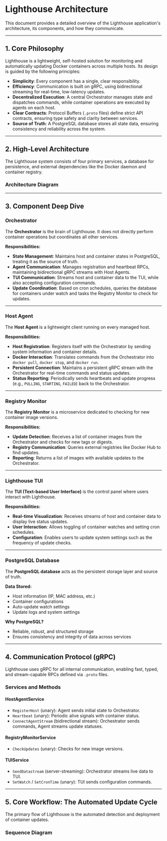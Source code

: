 # Lighthouse Architecture

This document provides a detailed overview of the Lighthouse application's architecture, its components, and how they communicate.

---

## 1. Core Philosophy

Lighthouse is a lightweight, self-hosted solution for monitoring and automatically updating Docker containers across multiple hosts. Its design is guided by the following principles:

* **Simplicity**: Every component has a single, clear responsibility.
* **Efficiency**: Communication is built on gRPC, using bidirectional streaming for real-time, low-latency updates.
* **Decentralized Execution**: A central Orchestrator manages state and dispatches commands, while container operations are executed by agents on each host.
* **Clear Contracts**: Protocol Buffers (`.proto` files) define strict API contracts, ensuring type safety and clarity between services.
* **Source of Truth**: A PostgreSQL database stores all state data, ensuring consistency and reliability across the system.

---

## 2. High-Level Architecture

The Lighthouse system consists of four primary services, a database for persistence, and external dependencies like the Docker daemon and container registry.

### Architecture Diagram
---

## 3. Component Deep Dive

### Orchestrator

The **Orchestrator** is the brain of Lighthouse. It does not directly perform container operations but coordinates all other services.

**Responsibilities:**

* **State Management**: Maintains host and container states in PostgreSQL, treating it as the source of truth.
* **Agent Communication**: Manages registration and heartbeat RPCs, maintaining bidirectional gRPC streams with Host Agents.
* **TUI Communication**: Streams host and container data to the TUI, while also accepting configuration commands.
* **Update Coordination**: Based on cron schedules, queries the database for containers under watch and tasks the Registry Monitor to check for updates.

---

### Host Agent

The **Host Agent** is a lightweight client running on every managed host.

**Responsibilities:**

* **Host Registration**: Registers itself with the Orchestrator by sending system information and container details.
* **Docker Interaction**: Translates commands from the Orchestrator into `docker pull`, `docker stop`, and `docker run`.
* **Persistent Connection**: Maintains a persistent gRPC stream with the Orchestrator for real-time commands and status updates.
* **Status Reporting**: Periodically sends heartbeats and update progress (e.g., `PULLING`, `STARTING`, `FAILED`) back to the Orchestrator.

---

### Registry Monitor

The **Registry Monitor** is a microservice dedicated to checking for new container image versions.

**Responsibilities:**

* **Update Detection**: Receives a list of container images from the Orchestrator and checks for new tags or digests.
* **Registry Communication**: Queries external registries like Docker Hub to find updates.
* **Reporting**: Returns a list of images with available updates to the Orchestrator.

---

### Lighthouse TUI

The **TUI (Text-based User Interface)** is the control panel where users interact with Lighthouse.

**Responsibilities:**

* **Real-time Visualization**: Receives streams of host and container data to display live status updates.
* **User Interaction**: Allows toggling of container watches and setting cron schedules.
* **Configuration**: Enables users to update system settings such as the frequency of update checks.

---

### PostgreSQL Database

The **PostgreSQL database** acts as the persistent storage layer and source of truth.

**Data Stored:**

* Host information (IP, MAC address, etc.)
* Container configurations
* Auto-update watch settings
* Update logs and system settings

**Why PostgreSQL?**

* Reliable, robust, and structured storage
* Ensures consistency and integrity of data across services

---

## 4. Communication Protocol (gRPC)

Lighthouse uses gRPC for all internal communication, enabling fast, typed, and stream-capable RPCs defined via `.proto` files.

### Services and Methods

#### **HostAgentService**

* `RegisterHost` (unary): Agent sends initial state to Orchestrator.
* `Heartbeat` (unary): Periodic alive signals with container status.
* `ConnectAgentStream` (bidirectional stream): Orchestrator sends commands, Agent streams update statuses.

#### **RegistryMonitorService**

* `CheckUpdates` (unary): Checks for new image versions.

#### **TUIService**

* `SendDatastream` (server-streaming): Orchestrator streams live data to TUI.
* `SetWatch` / `SetCronTime` (unary): TUI sends configuration commands.

---

## 5. Core Workflow: The Automated Update Cycle

The primary flow of Lighthouse is the automated detection and deployment of container updates.

### Sequence Diagram

```mermaid

